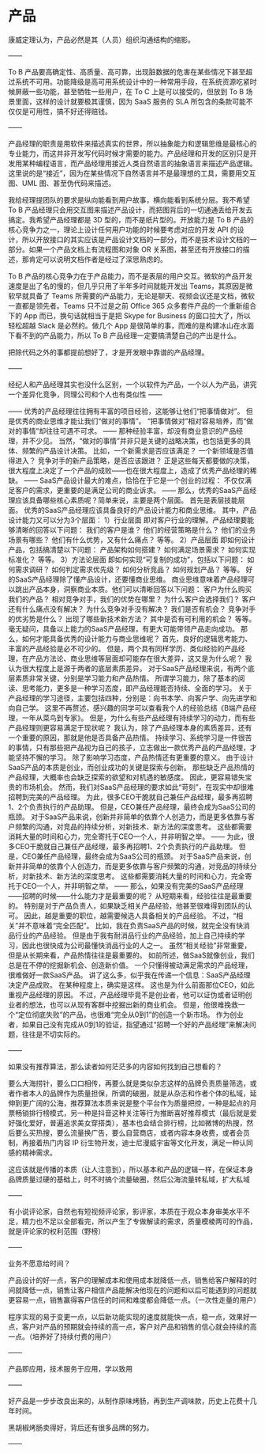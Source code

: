 # 产品

康威定理认为，产品必然是其（人员）组织沟通结构的缩影。

——

To B 产品要高确定性、高质量、高可靠，出现脏数据的危害在某些情况下甚至超过系统不可用。功能降级是高可用系统设计中的一种常用手段，在系统资源吃紧时候屏蔽一些功能，甚至牺牲一些用户，在 To C 上是可以接受的，但放到 To B 场景里面，这样的设计就要极其谨慎，因为 SaaS 服务的 SLA 所包含的条款可能不仅仅是可用性，搞不好还得赔钱。

——

产品经理的职责是用软件来描述真实的世界，所以抽象能力和逻辑思维是最核心的专业能力，而这并非开发写代码时候才需要的能力。产品经理和开发的区别只是开发用某种编程语言，而产品经理用接近人类自然语言的抽象语言来描述产品逻辑。这里说的是“接近”，因为在某些情况下自然语言并不是最理想的工具，需要用交互图、UML 图、甚至伪代码来描述。

我给经理提团队的要求是纵向能看到用户故事，横向能看到系统分层。我不希望 To B 产品经理只会用交互图来描述产品设计，而把图背后的一切通通丢给开发去搞定。我希望产品经理都是 3D 型的，而不是纸片型的。开放能力是 To B 产品的核心竞争力之一，理论上设计任何用户功能的时候要考虑对应的开发 API 的设计，所以开放接口的其实应该是产品设计文档的一部分，而不是技术设计文档的一部分。如果一个产品文档上有流程图和对象 OR 关系图，甚至还有开放接口的描述，那肯定可以说明文档作者是经过了深思熟虑的。

To B 产品的核心竞争力在于产品能力，而不是表层的用户交互。微软的产品开发速度是出了名的慢的，但几乎只用了半年多时间就能开发出 Teams，其原因是微软早就具备了 Teams 所需要的产品能力，无论是聊天、视频会议还是文档，微软一直都是领先者。Teams 只不过是之前 Office 365 众多套件产品的一个重新组合下的 App 而已，换句话就相当于是把 Skype for Business 的窗口拉大了，所以轻松超越 Slack 是必然的。做几个 App 是很简单的事，而难的是构建冰山在水面下看不到的产品能力，所以 To B 产品经理一定要搞清楚自己的产出是什么。

把除代码之外的事都提前想好了，才是开发眼中靠谱的产品经理。

——

经纪人和产品经理其实也没什么区别，一个以软件为产品，一个以人为产品，讲究一个差异化竞争，同理公司和个人也有类似性
——

——
优秀的产品经理往往拥有丰富的项目经验，这能够让他们“把事情做对”。
但是优秀的商业思维才能让我们“做对的事情”。
“把事情做对”相对容易培养，而“做对的事情”却往往可遇不可求。
——
那种经验丰富，却没有商业意识的产品经理，并不少见。
当然，“做对的事情”并非只是关键的战略决策，也包括更多的具体、频繁的产品设计决策。
比如，一个新需求是否应该满足？
一个新领域是否值得进入？
竞争对手的新产品策略，是否应该跟进？
正是这些每天都要做的决策，很大程度上决定了一个产品的成败——也在很大程度上，造成了优秀产品经理的稀缺。
——
SaaS产品设计最大的难点，恰恰在于它是一个创业的过程：
不仅仅满足客户的需求，更重要的是满足公司的商业诉求。
——
那么，优秀的SaaS产品经理应该具备哪些核心素质呢？简单来说，主要是两个层面。
首先是表层技能层面。
优秀的SaaS产品经理应该具备良好的产品设计能力和商业思维。
其中，产品设计能力又可以分为3个层面：
1）行业层面
即对客户行业的理解。产品经理要能够清晰的回答以下问题：
我们的客户是谁？
他们的经营策略是什么？
他们的业务场景有哪些？
他们有什么优势，又有什么痛点？
等等。
2）产品层面
即如何设计产品，包括搞清楚以下问题：
产品架构如何搭建？
如何满足场景需求？
如何实现标准化？
等等。
3）方法论层面
即如何实现“可复制的成功”，包括以下问题：
如何需求调研？
如何判定需求优先级？
如何分析竞品？
如何规划产品？
等等。
好的SaaS产品经理除了懂产品设计，还要懂商业思维。
商业思维意味着产品经理可以跳出产品本身，洞察商业本质。他们可以清晰回答以下问题：
客户为什么购买我们的产品？
相对竞争对手，我们的优势在哪里？
为什么客户会选择我们？
客户还有什么痛点没有解决？
为什么竞争对手没有解决？
我们是否有机会？
竞争对手的优劣势是什么？
出现了哪些新技术新方法？
其中是否有可利用的机会？
等等。
毫无疑问，具备以上能力的SaaS产品经理，有更大可能带领产品走向成功。
那么，如何才能具备优秀的设计能力与商业思维呢？
首先，良好的逻辑思考能力、丰富的产品经验是必不可少的。
但是，两个具有同样学历、类似经验的产品经理，在产品方法论、商业思维等层面却可能存在很大差异，这又是为什么呢？
我认为很大程度上是源于两者的底层素质差异。
对于SaaS产品经理来说，有两个底层素质非常关键，分别是学习能力和产品热情。
所谓学习能力，除了基本的阅读、思考能力，更多是一种学习态度，即产品经理能否持续、全面的学习。
关于产品经理的学习途径，主要包括四种，分别是：向书本学、向客户学、向先进学和向自己学。
这里不再赘述，感兴趣的同学可以查看我个人的经验总结《B端产品经理，一年从菜鸟到专家》。
但是，为什么有些产品经理有持续学习的动力，而有些产品经理则更容易满足于现状呢？
我认为，除了产品经理本身的素质差异，还有一个重要的原因，那就是他是否具备产品热情。
持续学习、系统学习是一件很苦的事情，只有那些把产品视为自己的孩子，立志做出一款优秀产品的产品经理，才能坚持不懈的学习。
除了影响学习态度，产品热情还有更重要的意义。
由于设计SaaS产品的本质是创业，而创业成功的关键是探索与创新。
那些缺乏产品热情的产品经理，大概率也会缺乏探索的欲望和对机遇的敏感度。
因此，更容易错失宝贵的市场机会。
然而，我们对SaaS产品经理的要求如此“苛刻”，在现实中却很难招聘到完美的产品经理。
为此，很多CEO干脆就自己兼任产品经理，最多再招聘1、2个负责执行的产品助理。
但是，CEO兼任产品经理，最终会成为SaaS公司的瓶颈。
对于SaaS产品来说，创新并非简单的依靠个人创造力，而是更多依靠与客户频繁的沟通，对竞品的持续分析，对新技术、新方法的深度思考。
这些都需要消耗大量的时间和心力，完全寄托于CEO一个人，并非明智之举。
——
为此，很多CEO干脆就自己兼任产品经理，最多再招聘1、2个负责执行的产品助理。
但是，CEO兼任产品经理，最终会成为SaaS公司的瓶颈。
对于SaaS产品来说，创新并非简单的依靠个人创造力，而是更多依靠与客户频繁的沟通，对竞品的持续分析，对新技术、新方法的深度思考。
这些都需要消耗大量的时间和心力，完全寄托于CEO一个人，并非明智之举。
——
那么，如果没有完美的SaaS产品经理——招聘的时候——什么能力才是最重要的呢？
从短期来看，经验往往是最重要的。
特别是对于产品负责人，如果缺乏相关产品经验，他甚至很难得到团队的认可。
因此，越是重要的职位，越需要候选人具备相关的产品经验。
不过，“相关”并不意味着“完全匹配”。
比如，我在负责SaaS产品的时候，就完全没有快消品行业的产品经验。
但是由于我有耐消品行业的产品经验，加上自己持续的学习，因此也很快成为公司最懂快消品行业的人之一。
虽然“相关经验”非常重要，但是从长期来看，产品热情往往是最重要的。
如前所述，做SaaS就像创业，我们总是在不停的挖掘新机会、创造新价值。
一个只懂得被动满足需求的产品经理，很难做好一款SaaS产品。
讲了这么多，似乎我在传递一个信息：SaaS产品经理决定产品成败。
在某种程度上，确实是这样。
这也是为什么前面那位CEO，如此重视产品经理的原因。
不过，产品经理毕竟不是创业者，他可以证伪或者证明创业者的想法，也可以从现有客群中挖掘出新的商业机会。
但是，他很难挽救一个“定位彻底失败”的产品，也很难“完全从0到1”的创造一个新市场。
作为创业者，如果自己没有完成从0到1的验证，指望通过“招聘一个好的产品经理”来解决问题，往往是不切实际的。

——

如果没有推荐算法，那么读者如何茫茫多的内容如何找到自己想看的？

要么大海捞针，要么口口相传，再要么就是类似杂志这样的品牌负责质量筛选，或者作者本人的品牌作为质量担保，所谓的破圈，就是从杂志和作者个体的私域，延伸到更广阔的公海，推荐算法本质来说是整个平台作为质量把控，一种是起点的月票畅销排行榜模式，另一种是抖音这种关注等行为推断喜好推荐模式（最后就是爱好强化爱好，普遍追求美女穿搭类），基本也会结合排行榜，比如微博的热搜，然后要么买热搜，要么流量换广告，要么自营商店，或者内容本身收费，或者会员制，再接着热门内容 IP 衍生物开发，迪士尼漫威宇宙等文化开发，满足一种认同感的精神需求。

这应该就是传播的本质（让人注意到），所以基本和产品的逻辑一样，在保证本身品牌质量过硬的基础上，时不时搞个流量破圈，然后公海流量转私域，扩大私域

——

有小说评论家，自然也有短视频评论家，影评家，本质在于观众本身审美水平不足，精力也不足以全部看完，所以产生了专做解读的需求，质量模棱两可的作品，就是评论家的权利范围（野榜）

——

业务不愿意给时间？

产品设计的好一点，客户的理解成本和使用成本就降低一点，销售给客户解释的时间就降低一点，销售让客户相信产品能解决他现在的问题和以后可能遇到的问题就更容易一点，销售赢得客户信任的时间和难度都会降低一点。（一次性走量的用户）

程序实现的易于变更一点，以后新功能实现的速度就能快一点，稳一点，效果好一点，客户对产品的预期就会持续的高一点，客户对产品和销售的信心就会持续的高一点。（培养好了持续付费的用户）

——

产品即应用，技术服务于应用，学以致用

——

好产品是一步步改良出来的，从制作原味烤肠，再到生产调味款，历史上花费十几年时间。

黑胡椒烤肠卖得好，背后还有很多品牌的努力。

——


